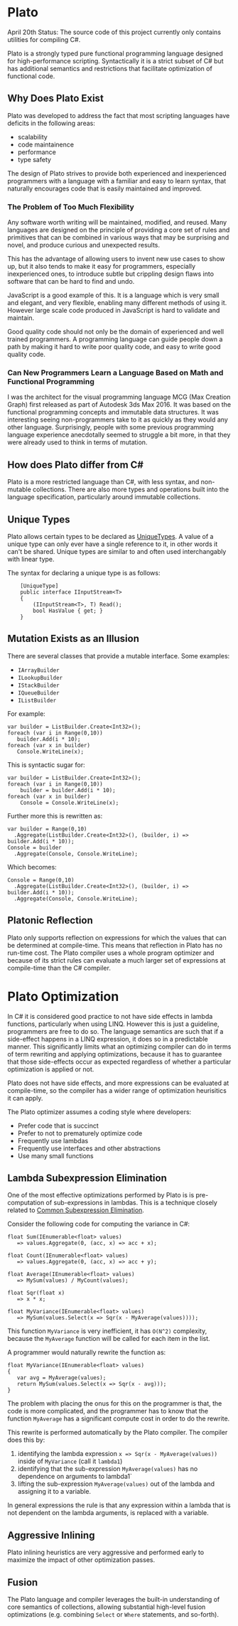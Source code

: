 # Plato

April 20th Status: The source code of this project currently only contains utilities for compiling C#. 

Plato is a strongly typed pure functional programming language designed for high-performance scripting. 
Syntactically it is a strict subset of C# but has additional semantics and restrictions that facilitate 
optimization of functional code. 

## Why Does Plato Exist

Plato was developed to address the fact that most scripting languages have deficits in the following areas:

* scalability 
* code maintainence
* performance
* type safety

The design of Plato strives to provide both experienced and inexperienced programmers with a language with a 
familiar and easy to learn syntax, that naturally encourages code that is easily maintained and improved. 

### The Problem of Too Much Flexibility 

Any software worth writing will be maintained, modified, and reused. Many languages are designed 
on the principle of providing a core set of rules and primitives that can be combined in various ways
that may be surprising and novel, and produce curious and unexpected results. 

This has the advantage of allowing users to invent new use cases to show up, but it also tends to make it easy for 
programmers, especially inexperienced ones, to introduce subtle but crippling design flaws into software 
that can be hard to find and undo. 

JavaScript is a good example of this. It is a language which is very small and elegant, and very flexible, enabling many
different methods of using it. However large scale code produced in JavaScript is hard to validate and maintain. 

Good quality code should not only be the domain of experienced and well trained programmers. A programming language can 
guide people down a path by making it hard to write poor quality code, and easy to write good quality code.

### Can New Programmers Learn a Language Based on Math and Functional Programming

I was the architect for the visual programming language MCG (Max Creation Graph) first released as part of Autodesk 3ds Max 2016. 
It was based on the functional programming concepts and immutable data structures. 
It was interesting seeing non-programmers take to it as quickly as they would any other language. 
Surprisingly, people with some previous programming language experience anecdotally seemed to struggle a bit more, in 
that they were already used to think in terms of mutation. 

## How does Plato differ from C#

Plato is a more restricted language than C#, with less syntax, and non-mutable collections. 
There are also more types and operations built into the language specification, particularly around immutable collections.

## Unique Types

Plato allows certain types to be declared as [UniqueTypes](https://en.wikipedia.org/wiki/Uniqueness_type). A value of a unique type can only 
ever have a single reference to it, in other words it can't be shared. Unique types are similar to and often used interchangably 
with linear type.

The syntax for declaring a unique type is as follows: 

```
    [UniqueType]
    public interface IInputStream<T>
    {
        (IInputStream<T>, T) Read();
        bool HasValue { get; }
    }
```

## Mutation Exists as an Illusion

 There are several classes that provide a mutable interface. Some examples:
 
 * `IArrayBuilder`
 * `ILookupBuilder`
 * `IStackBuilder` 
 * `IQueueBuilder`
 * `IListBuilder` 
 
 For example:
 
 ```
var builder = ListBuilder.Create<Int32>();
foreach (var i in Range(0,10))
    builder.Add(i * 10);
foreach (var x in builder)
    Console.WriteLine(x);
```
 
This is syntactic sugar for:

```
var builder = ListBuilder.Create<Int32>();
foreach (var i in Range(0,10))
    builder = builder.Add(i * 10);
foreach (var x in builder)
    Console = Console.WriteLine(x);
 ```

Further more this is rewritten as:

```
var builder = Range(0,10)
  .Aggregate(ListBuilder.Create<Int32>(), (builder, i) => builder.Add(i * 10));
Console = builder
  .Aggregate(Console, Console.WriteLine);
 ```
 
Which becomes:

```
Console = Range(0,10)
  .Aggregate(ListBuilder.Create<Int32>(), (builder, i) => builder.Add(i * 10));
  .Aggregate(Console, Console.WriteLine);
```
  
## Platonic Reflection

Plato only supports reflection on expressions for which the values that can be determined at compile-time. This means that reflection in Plato has no run-time cost. 
The Plato compiler uses a whole program optimizer and because of its strict rules can evaluate a much larger set of expressions at compile-time than the C# compiler. 

# Plato Optimization

In C# it is considered good practice to not have side effects in lambda functions, particularly when using LINQ. However this is just a guideline, 
programmers are free to do so. The language semantics are such that if a side-effect happens in a LINQ expression, it does so in a predictable manner. This significantly 
limits what an optimizing compiler can do in terms of term rewriting and applying optimizations, because it has to guarantee that those side-effects occur as expected 
regardless of whether a particular optimization is applied or not. 

Plato does not have side effects, and more expressions can be evaluated at compile-time, so the compiler has a wider range of optimization heurisitics it can apply. 

The Plato optimizer assumes a coding style where developers:
* Prefer code that is succinct
* Prefer to not to prematurely optimize code 
* Frequently use lambdas 
* Frequently use interfaces and other abstractions 
* Use many small functions 

## Lambda Subexpression Elimination

One of the most effective optimizations performed by Plato is is pre-computation of sub-expressions in lambdas. This is a technique closely related to 
[Common Subexpression Elimination](https://en.wikipedia.org/wiki/Common_subexpression_elimination).

Consider the following code for computing the variance in C#: 

```
float Sum(IEnumerable<float> values)
   => values.Aggregate(0, (acc, x) => acc + x);

float Count(IEnumerable<float> values)
   => values.Aggregate(0, (acc, x) => acc + y);

float Average(IEnumerable<float> values) 
   => MySum(values) / MyCount(values); 

float Sqr(float x) 
   => x * x;

float MyVariance(IEnumerable<float> values)
   => MySum(values.Select(x => Sqr(x - MyAverage(values))));
```

This function `MyVariance` is very inefficient, it has `O(N^2)` complexity, 
because the `MyAverage` function will be called for each item in the list. 

A programmer would naturally rewrite the function as: 

```
float MyVariance(IEnumerable<float> values)
{
   var avg = MyAverage(values);
   return MySum(values.Select(x => Sqr(x - avg)));
}
```

The problem with placing the onus for this on the programmer is that, the code is more complicated, and the programmer has to know that 
the function `MyAverage` has a significant compute cost in order to do the rewrite. 

This rewrite is performed automatically by the Plato compiler. The compiler does this by:

1. identifying the lambda expression `x => Sqr(x - MyAverage(values))` inside of `MyVariance` (call it `lambda1`)
2. identifying that the sub-expression `MyAverage(values)` has no dependence on arguments to lambda1` 
3. lifting the sub-expression `MyAverage(values)` out of the lambda and assigning it to a variable.

In general expressions the rule is that any expression within a lambda that is not dependent on the lambda arguments, 
is replaced with a variable. 

## Aggressive Inlining

Plato inlining heuristics are very aggressive and performed early to maximize the impact of other optimization passes. 

## Fusion 

The Plato language and compiler leverages the built-in understanding of core semantics of collections, allowing substantial high-level fusion optimizations 
(e.g. combining `Select` or `Where` statements, and so-forth). 
